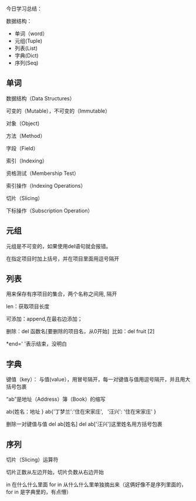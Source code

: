 今日学习总结：

数据结构：

+ 单词（word）
+ 元组(Tuple)
+ 列表(List)
+ 字典(Dict)
+ 序列(Seq)

## 单词

数据结构（Data Structures）

可变的（Mutable），不可变的（Immutable）

对象（Object)

方法（Method）

字段（Field）

索引（Indexing）

资格测试（Membership Test）

索引操作（Indexing Operations）

切片（Slicing）

下标操作（Subscription Operation）

## 元组

元组是不可变的，如果使用del语句就会报错。

在指定项目时加上括号，并在项目里面用逗号隔开

## 列表

用来保存有序项目的集合，两个名称之间用, 隔开

len：获取项目长度

可添加：append,在最右边添加；

删除：del 函数名[要删除的项目名，从0开始]  比如：del fruit [2]

*end=' '表示结束，没明白

## 字典

键值（key）： 与值(value），用冒号隔开，每一对键值与值用逗号隔开，并且用大括号包裹

“ab”是地址（Address）簿（Book）的缩写

ab{姓名：地址 }
ab{'丁梦兰':'住在宋家庄',
    '汪兴': '住在宋家庄'
    }

 删除一对键值与值
del ab[姓名] 
del ab['汪兴']这里姓名用方括号包裹

## 序列

切片（Slicing）运算符

切片正数从左边开始，切片负数从右边开始

in 在什么什么里面
for in 从什么什么里单独摘出来（这俩好像不是序列里面的，for in 是字典里的，有点懵）

